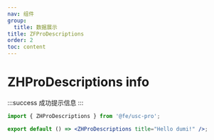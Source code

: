 ```yaml
---
nav: 组件
group:
  title: 数据展示
title: ZFProDescriptions
order: 2
toc: content
---
```


# ZHProDescriptions <Badge>info</Badge>

:::success
成功提示信息
:::

```jsx {3} | pure
import { ZHProDescriptions } from '@fe/usc-pro';

export default () => <ZHProDescriptions title="Hello dumi!" />;
```
